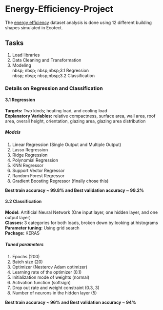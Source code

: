 # Energy-Efficiency-Project

The [energy efficiency](http://archive.ics.uci.edu/ml/datasets/energy+efficiency) dataset analysis is done using 12 different building shapes simulated in Ecotect.

## Tasks
1. Load libraries
2. Data Cleaning and Transformation
3. Modeling <br>
nbsp; nbsp; nbsp;nbsp;3.1 Regression<br>
nbsp; nbsp; nbsp;nbsp;3.2 Classification<br>

### Details on Regression and Classification

#### 3.1 Regression
**Targets:** Two kinds; heating load, and cooling load <br>
**Explanatory Variables:** relative compactness, surface area, wall area, roof area, overall height, orientation, glazing area, glazing area distribution<br>

##### Models
1) Linear Regression (Single Output and Multiple Output)
2) Lasso Regression
3) Ridge Regression
4) Polynomial Regression
5) KNN Regressor
5) Support Vector Regressor
6) Random Forest Regressor
7) Gradient Boosting Regressor (finally chose this)

**Best train accuracy ~ 99.8% and Best validation accuracy ~ 99.2%**

#### 3.2 Classification
**Model:** Artificial Neural Network (One input layer, one hidden layer, and one output layer)<br>
**Classes:** 3 categories for both loads, broken down by looking at histograms<br>
**Parameter tuning:** Using grid search<br>
**Package:** KERAS<br>

##### Tuned parameters
1) Epochs (200)
2) Batch size (20)
3) Optimizer (Nesterov Adam optimizer)
4) Learning rate of the optimizer (0.1)
5) Initialization mode of weights (normal)
6) Activation function (softsign)
7) Drop out rate and weight constraint (0.3, 3)
8) Number of neurons in the hidden layer (5)

**Best train accuracy ~ 96% and Best validation accuracy ~ 94%**



